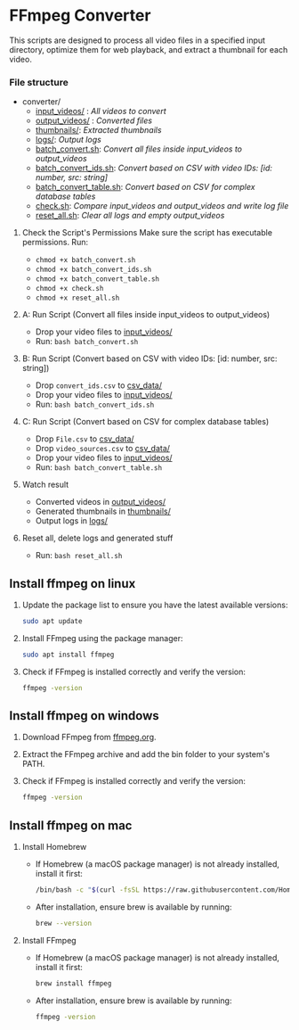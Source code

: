 # FFmpeg Converter

This scripts are designed to process all video files in a specified input directory, optimize them for web playback, and extract a thumbnail for each video.


### File structure

- converter/
    - [input_videos/](./input_videos) : *All videos to convert*
    - [output_videos/](./output_videos) : *Converted files*
    - [thumbnails/](./thumbnails): *Extracted thumbnails*
    - [logs/](./logs): *Output logs*
    - [batch_convert.sh](./batch_convert.sh): *Convert all files inside input_videos to output_videos*
    - [batch_convert_ids.sh](./batch_convert_ids.sh): *Convert based on CSV with video IDs: [id: number, src: string]*
    - [batch_convert_table.sh](./batch_convert_table.sh): *Convert based on CSV for complex database tables*
    - [check.sh](./check.sh): *Compare input_videos and output_videos and write log file*
    - [reset_all.sh](./reset_all.sh): *Clear all logs and empty output_videos*

1. Check the Script's Permissions
Make sure the script has executable permissions. Run:
    - `chmod +x batch_convert.sh`
    - `chmod +x batch_convert_ids.sh`
    - `chmod +x batch_convert_table.sh`
    - `chmod +x check.sh`
    - `chmod +x reset_all.sh`

2. A: Run Script (Convert all files inside input_videos to output_videos)
    - Drop your video files to [input_videos/](./input_videos)
    - Run: `bash batch_convert.sh`

3. B: Run Script  (Convert based on CSV with video IDs: [id: number, src: string])
    - Drop `convert_ids.csv` to [csv_data/](./csv_data)
    - Drop your video files to [input_videos/](./input_videos)
    - Run: `bash batch_convert_ids.sh`


4. C: Run Script  (Convert based on CSV for complex database tables)
    - Drop `File.csv` to  [csv_data/](./csv_data)
    - Drop `video_sources.csv` to [csv_data/](./csv_data)
    - Drop your video files to [input_videos/](./input_videos)
    - Run: `bash batch_convert_table.sh`  

5. Watch result
    - Converted videos in [output_videos/](./output_videos)
    - Generated thumbnails in [thumbnails/](./thumbnails)
    - Output logs in [logs/](./logs)

6. Reset all, delete logs and generated stuff
    - Run: `bash reset_all.sh`

## Install ffmpeg on linux

1.  Update the package list to ensure you have the latest available versions:
    ```bash
    sudo apt update
     ```
2.  Install FFmpeg using the package manager:
    ```bash
    sudo apt install ffmpeg
     ```
3.  Check if FFmpeg is installed correctly and verify the version:
    ```bash
    ffmpeg -version
     ```

## Install ffmpeg on windows

1. Download FFmpeg from [ffmpeg.org](https://ffmpeg.org).

2. Extract the FFmpeg archive and add the bin folder to your system's PATH.

3.  Check if FFmpeg is installed correctly and verify the version:
    ```bash
    ffmpeg -version
     ```

## Install ffmpeg on mac

1.  Install Homebrew
    - If Homebrew (a macOS package manager) is not already installed, install it first:
        ```bash
        /bin/bash -c "$(curl -fsSL https://raw.githubusercontent.com/Homebrew/install/HEAD/install.sh)"
        ```

    - After installation, ensure brew is available by running: 

        ```bash
        brew --version
        ```

2.  Install FFmpeg
    - If Homebrew (a macOS package manager) is not already installed, install it first:
        ```bash
        brew install ffmpeg
        ```

    - After installation, ensure brew is available by running: 

        ```bash
        ffmpeg -version
        ```
